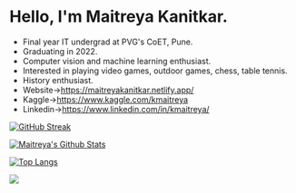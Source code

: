# Hello, I'm Maitreya Kanitkar.

- Final year IT undergrad at PVG's CoET, Pune.
- Graduating in 2022. 
- Computer vision and machine learning enthusiast. 
- Interested in playing video games, outdoor games, chess, table tennis.
- History enthusiast.
- Website->https://maitreyakanitkar.netlify.app/
- Kaggle->https://www.kaggle.com/kmaitreya
- Linkedin->https://www.linkedin.com/in/kmaitreya/

[![GitHub Streak](https://github-readme-streak-stats.herokuapp.com/?user=KMaitreya&theme=black-ice&hide_border=true&stroke=151515)](https://git.io/streak-stats)

[![Maitreya's Github Stats](https://github-readme-stats.vercel.app/api?username=KMaitreya&show_icons=true&theme=dark&count_private=true&include_all_commits=true&hide_border=true)](https://github.com/anuraghazra/github-readme-stats)

[![Top Langs](https://github-readme-stats.vercel.app/api/top-langs/?username=KMaitreya&layout=compact&langs_count=10&theme=dark&hide_border=true)](https://github.com/anuraghazra/github-readme-stats)

![](https://komarev.com/ghpvc/?username=KMaitreya&color=202020&label=Profile+Views)
